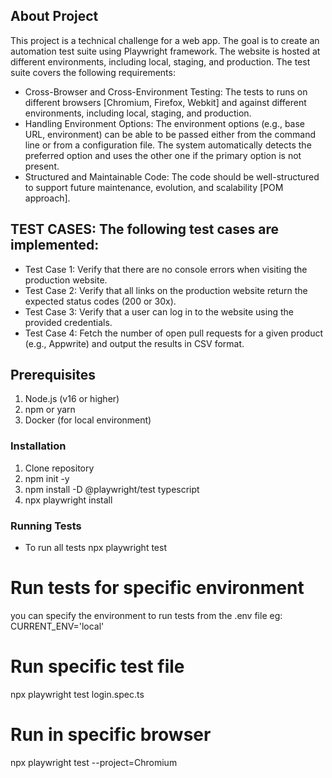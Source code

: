 ## About Project
This project is a technical challenge for a web app. The goal is to create an automation test suite using Playwright framework. The website is hosted at different environments, including local, staging, and production.
The test suite covers the following requirements:

- Cross-Browser and Cross-Environment Testing: The tests to runs on different browsers [Chromium, Firefox, Webkit] and against different environments, including local, staging, and production.
- Handling Environment Options: The environment options (e.g., base URL, environment) can be able to be passed either from the command line or from a configuration file. The system automatically detects the preferred option and uses the other one if the primary option is not present.
- Structured and Maintainable Code: The code should be well-structured to support future maintenance, evolution, and scalability [POM approach]. 

## TEST CASES: The following test cases are implemented:

- Test Case 1: Verify that there are no console errors when visiting the production website.
- Test Case 2: Verify that all links on the production website return the expected status codes (200 or 30x).
- Test Case 3: Verify that a user can log in to the website using the provided credentials.
- Test Case 4: Fetch the number of open pull requests for a given product (e.g., Appwrite) and output the results in CSV format.

## Prerequisites
1. Node.js (v16 or higher)
2. npm or yarn
3. Docker (for local environment)

### Installation
1. Clone repository
1. npm init -y
2. npm install -D @playwright/test typescript
3. npx playwright install


### Running Tests
- To run all tests
npx playwright test

# Run tests for specific environment
you can specify the environment to run tests from the .env file
eg: CURRENT_ENV='local'

# Run specific test file
npx playwright test login.spec.ts

# Run in specific browser
npx playwright test --project=Chromium

